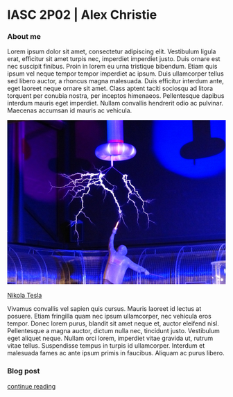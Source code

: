 # IASC 2P02 | Alex Christie

### About me

Lorem ipsum dolor sit amet, consectetur adipiscing elit. Vestibulum ligula erat, efficitur sit amet turpis nec, imperdiet imperdiet justo. Duis ornare est nec suscipit finibus. Proin in lorem eu urna tristique bibendum. Etiam quis ipsum vel neque tempor tempor imperdiet ac ipsum. Duis ullamcorper tellus sed libero auctor, a rhoncus magna malesuada. Duis efficitur interdum ante, eget laoreet neque ornare sit amet. Class aptent taciti sociosqu ad litora torquent per conubia nostra, per inceptos himenaeos. Pellentesque dapibus interdum mauris eget imperdiet. Nullam convallis hendrerit odio ac pulvinar. Maecenas accumsan id mauris ac vehicula.

![](images/flash-113275_960_720.jpg)

[Nikola Tesla](https://en.wikipedia.org/wiki/Nikola_Tesla)

Vivamus convallis vel sapien quis cursus. Mauris laoreet id lectus at posuere. Etiam fringilla quam nec ipsum ullamcorper, nec vehicula eros tempor. Donec lorem purus, blandit sit amet neque et, auctor eleifend nisl. Pellentesque a magna auctor, dictum nulla nec, tincidunt justo. Vestibulum eget aliquet neque. Nullam orci lorem, imperdiet vitae gravida ut, rutrum vitae tellus. Suspendisse tempus in turpis id ullamcorper. Interdum et malesuada fames ac ante ipsum primis in faucibus. Aliquam ac purus libero.

### Blog post

[continue reading](blog)
